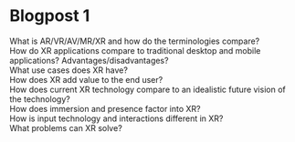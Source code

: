<H1> Blogpost 1 </H1>

What is AR/VR/AV/MR/XR and how do the terminologies compare? <br>
How do XR applications compare to traditional desktop and mobile applications? Advantages/disadvantages? <br>
What use cases does XR have? <br>
How does XR add value to the end user? <br>
How does current XR technology compare to an idealistic future vision of the technology? <br>
How does immersion and presence factor into XR? <br>
How is input technology and interactions different in XR? <br>
What problems can XR solve? <br>
